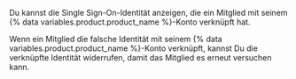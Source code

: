Du kannst die Single Sign-On-Identität anzeigen, die ein Mitglied mit seinem {% data variables.product.product_name %}-Konto verknüpft hat.

Wenn ein Mitglied die falsche Identität mit seinem {% data variables.product.product_name %}-Konto verknüpft, kannst Du die verknüpfte Identität widerrufen, damit das Mitglied es erneut versuchen kann.
